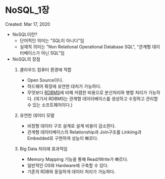 # NoSQL_1장

Created: Mar 17, 2020

- NoSQL이란?
    - 단어적인 의미는 "SQL이 아니다"임
    - 실제적 의미는 "Non Relational Operational Database SQL", "관계형 데이터베이스가 아닌 SQL"임
- NoSQL의 장점
    1. 클라우드 컴퓨터 환경에 적합
        - Open Source이다.
        - 하드웨어 확장에 유연한 대처가 가능하다.
        - 무엇보다 [RDBMS](https://jwprogramming.tistory.com/52)에 비해 저렴한 비용으로 분산처리와 병렬 처리가 가능하다. (여기서 RDBMS는 관계형 데이터베이스를 생성하고 수정하고 관리할 수 있는 소프트웨어이다.)

    2. 유연한 데이터 모델
        - 비정형 데이터 구조 설계로 설계 비용이 감소한다.
        - 관계형 데이터베이스의 Relationship과 Join구조를 Linkiing과 Embedded로 구현하여 성능이 빠르다.
    3. Big Data 처리에 효과적임
        - Memory Mapping 기능을 통해 Read/Write가 빠르다.
        - 일반적인 OS와 Hardware에 구축할 수 있다.
        - 기존의 RDB와 동일하게 데이터 처리가 가능하다.